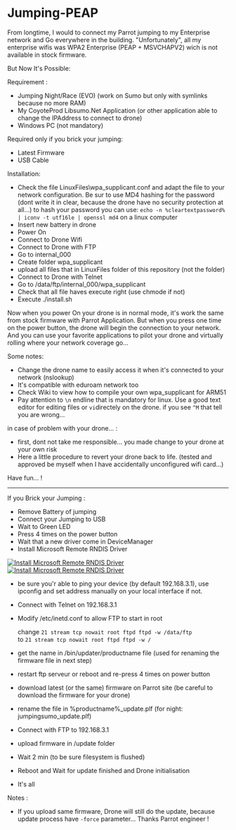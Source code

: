 # Jumping-PEAP

From longtime, I would to connect my Parrot jumping to my Enterprise network and Go everywhere in the building.
"Unfortunately", all my enterprise wifis was WPA2 Enterprise (PEAP + MSVCHAPV2) wich is not available in stock firmware. 

But Now It's Possible:

Requirement : 
 - Jumping Night/Race (EVO) (work on Sumo but only with symlinks because no more RAM)
 - My CoyoteProd Libsumo.Net Application (or other application able to change the IPAddress to connect to drone)
 - Windows PC (not mandatory)
 
 Required only if you brick your jumping:
 - Latest Firmware
 - USB Cable 

Installation:
 - Check the file LinuxFiles\wpa_supplicant.conf and adapt the file to your network configuration. Be sur to use MD4 hashing for the password (dont write it in clear, because the drone have no security protection at all...)
   to hash your password you can use: `echo -n %cleartextpassword% | iconv -t utf16le | openssl md4` on a linux computer
 - Insert new battery in drone
 - Power On
 - Connect to Drone Wifi 
 - Connect to Drone with FTP
 - Go to internal_000
 - Create folder wpa_supplicant
 - upload all files that in LinuxFiles folder of this repository (not the folder)
 - Connect to Drone with Telnet
 - Go to /data/ftp/internal_000/wpa_supplicant
 - Check that all file haves execute right (use chmode if not)
 - Execute ./install.sh
 

Now when you power On your drone is in normal mode, it's work the same from stock firmware with Parrot Application.
But when you press one time on the power button, the drone will begin the connection to your network.
And you can use your favorite applications to pilot your drone and virtually rolling where your network coverage go...

Some notes:
 - Change the drone name to easily access it when it's connected to your network (nslookup)
 - It's compatible with eduroam network too
 - Check Wiki to view how to compile your own wpa_supplicant for ARM51
 - Pay attention to `\n` endline that is mandatory for linux. Use a good text editor for editing files or `vi`directely on the drone. if you see `^M` that tell you are wrong...
 


in case of problem with your drone... :
 - first, dont not take me responsible... you made change to your drone at your own risk
 - Here a little procedure to revert your drone back to life. (tested and approved be myself when I have accidentally unconfigured wifi card...)

Have fun... !


----------

If you Brick your Jumping :
 - Remove Battery of jumping
 - Connect your Jumping to USB
 - Wait to Green LED
 - Press 4 times on the power button
 - Wait that a new driver come in DeviceManager
 - Install Microsoft Remote RNDIS Driver
  
[![Install Microsoft Remote RNDIS Driver][1]][1]
[![Install Microsoft Remote RNDIS Driver][2]][2]

 - be sure you'r able to ping your device (by default 192.168.3.1), use ipconfig and set address manually on your local interface if not.
 - Connect with Telnet on 192.168.3.1
 - Modify  /etc/inetd.conf to allow FTP to start in root

    change `21 stream tcp nowait root ftpd ftpd -w /data/ftp`    
        to `21 stream tcp nowait root ftpd ftpd -w /`
    
 - get the name in /bin/updater/productname file (used for renaming the firmware file in next step)
 - restart ftp serveur or reboot and re-press 4 times on power button
  
 - download latest (or the same) firmware on Parrot site (be careful to download the firmware for your drone)
 - rename the file in %productname%_update.plf (for night: jumpingsumo_update.plf)   
 - Connect with FTP to 192.168.3.1  
 - upload firmware in /update folder
 - Wait 2 min (to be sure filesystem is flushed)
 - Reboot and Wait for update finished and Drone initialisation
 - It's all
 
Notes :
 - If you upload same firmware, Drone will still do the update, because update process have `-force` parameter... Thanks Parrot engineer !
  
  [1]: https://i.stack.imgur.com/0IaqO.png
  [2]: https://i.stack.imgur.com/z0OqL.png
